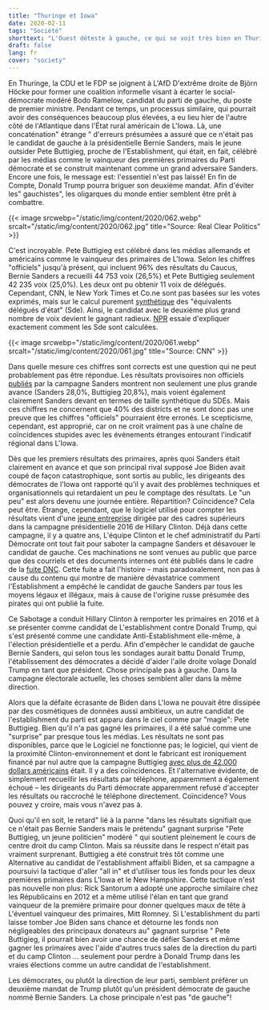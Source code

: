 ```yaml
---
title: "Thuringe et Iowa"
date: 2020-02-11
tags: "Société"
shorttext: "L'Ouest déteste à gauche, ce qui se voit très bien en Thuringe et aux États-Unis. résumé."
draft: false
lang: fr
cover: "society"
---
```


En Thuringe, la CDU et le FDP se joignent à L'AfD D'extrême droite de Björn Höcke pour former une coalition informelle visant à écarter le social-démocrate modéré Bodo Ramelow, candidat du parti de gauche, du poste de premier ministre. Pendant ce temps, un processus similaire, qui pourrait avoir des conséquences beaucoup plus élevées, a eu lieu hier de l'autre côté de l'Atlantique dans l'État rural américain de L'Iowa. Là, une concaténation" étrange " d'erreurs présumées a assuré que ce n'était pas le candidat de gauche à la présidentielle Bernie Sanders, mais le jeune outsider Pete Buttigieg, proche de l'Establishment, qui était, en fait, célébré par les médias comme le vainqueur des premières primaires du Parti démocrate et se construit maintenant comme un grand adversaire Sanders. Encore une fois, le message est: l'essentiel n'est pas laissé! En fin de Compte, Donald Trump pourra briguer son deuxième mandat. Afin d'éviter les" gauchistes", les oligarques du monde entier semblent être prêt à combattre.

{{< image srcwebp="/static/img/content/2020/062.webp" srcalt="/static/img/content/2020/062.jpg" title="Source: Real Clear Politics" >}}

C'est incroyable. Pete Buttigieg est célébré dans les médias allemands et américains comme le vainqueur des primaires de L'Iowa. Selon les chiffres "officiels" jusqu'à présent, qui incluent 96% des résultats du Caucus, Bernie Sanders a recueilli 44 753 voix (26,5%) et Pete Buttigieg seulement 42 235 voix (25,0%). Les deux ont pu obtenir 11 voix de délégués. Cependant, CNN, le New York Times et Co.ne sont pas basées sur les votes exprimés, mais sur le calcul purement [synthétique](https://fair.org/home/how-corporate-media-make-pete-look-like-hes-winning/ "How Corporate Media Make Pete Look Like He’s Winning") des "équivalents délégués d'état" (Sde). Ainsi, le candidat avec le deuxième plus grand nombre de voix devient le gagnant radieux. [NPR](https://apps.npr.org/liveblogs/20200203-iowa/#what-are-sdes-what-you-7 "Iowa Caucuses 2020") essaie d'expliquer exactement comment les Sde sont calculées.

{{< image srcwebp="/static/img/content/2020/061.webp" srcalt="/static/img/content/2020/061.jpg" title="Source: CNN" >}}

Dans quelle mesure ces chiffres sont corrects est une question qui ne peut probablement pas être répondue. Les résultats provisoires non officiels [publiés](https://theintercept.com/2020/02/04/sanders-campaign-release-caucus-numbers-iowa-buttigieg/ "SANDERS CAMPAIGN’S INTERNAL CAUCUS NUMBERS SHOW THEM LEADING IOWA, WITH BIDEN A DISTANT FOURTH") par la campagne Sanders montrent non seulement une plus grande avance (Sanders 28,0%, Buttigieg 20,8%), mais voient également clairement Sanders devant en termes de taille synthétique du SDEs. Mais ces chiffres ne concernent que 40% des districts et ne sont donc pas une preuve que les chiffres "officiels" pourraient être erronés. Le scepticisme, cependant, est approprié, car on ne croit vraiment pas à une chaîne de coïncidences stupides avec les événements étranges entourant l'indicatif régional dans L'Iowa.

Dès que les premiers résultats des primaires, après quoi Sanders était clairement en avance et que son principal rival supposé Joe Biden avait coupé de façon catastrophique, sont sortis au public, les dirigeants des démocrates de l'Iowa ont rapporté qu'il y avait des problèmes techniques et organisationnels qui retardaient un peu le comptage des résultats. Le "un peu" est alors devenu une journée entière. Répartition? Coïncidence? Cela peut être. Étrange, cependant, que le logiciel utilisé pour compter les résultats vient d'une [jeune entreprise](https://theintercept.com/2020/02/04/iowa-caucus-app-shadow-acronym/ "NEW DETAILS SHOW HOW DEEPLY IOWA CAUCUS APP DEVELOPER WAS EMBEDDED IN DEMOCRATIC ESTABLISHMENT") dirigée par des cadres supérieurs dans la campagne présidentielle 2016 de Hillary Clinton. Déjà dans cette campagne, il y a quatre ans, L'équipe Clinton et le chef administratif du Parti Démocrate ont tout fait pour saboter la campagne Sanders et désavouer le candidat de gauche. Ces machinations ne sont venues au public que parce que des courriels et des documents internes ont été publiés dans le cadre de la [fuite DNC](https://en.wikipedia.org/wiki/2016_Democratic_National_Committee_email_leak "2016 Democratic National Committee email leak"). Cette fuite a fait l'histoire – mais paradoxalement, non pas à cause du contenu qui montre de manière dévastatrice comment l'Establishment a empêché le candidat de gauche Sanders par tous les moyens légaux et illégaux, mais à cause de l'origine russe présumée des pirates qui ont publié la fuite.

Ce Sabotage a conduit Hillary Clinton à remporter les primaires en 2016 et à se présenter comme candidat de L'establishment contre Donald Trump, qui s'est présenté comme une candidate Anti-Establishment elle-même, à l'élection présidentielle et a perdu. Afin d'empêcher le candidat de gauche Bernie Sanders, qui selon tous les sondages aurait battu Donald Trump, l'établissement des démocrates a décidé d'aider l'aile droite volage Donald Trump en tant que président. Chose principale pas à gauche. Dans la campagne électorale actuelle, les choses semblent aller dans la même direction.

Alors que la défaite écrasante de Biden dans L'Iowa ne pouvait être dissipée par des cosmétiques de données aussi ambitieux, un autre candidat de l'establishment du parti est apparu dans le ciel comme par "magie": Pete Buttigieg. Bien qu'il n'a pas gagné les primaires, il a été salué comme une "surprise" par presque tous les médias. Les résultats ne sont pas disponibles, parce que le Logiciel ne fonctionne pas; le logiciel, qui vient de la proximité Clinton-environnement et dont le fabricant est ironiquement financé par nul autre que la campagne Buttigieg [avec plus de 42.000 dollars américains](https://www.zerohedge.com/political/tech-firm-whose-shadow-app-cocked-iowa-results-run-ex-clinton-obama-staff "Tech Firm Whose Half-Baked App Cocked Up Iowa Results Run By Ex-Clinton, Obama Staff") était. Il y a des coïncidences. Et l'alternative évidente, de simplement recueillir les résultats par téléphone, apparemment a également échoué – les dirigeants du Parti démocrate apparemment refusé d'accepter les résultats ou raccroché le téléphone directement. Coïncidence? Vous pouvez y croire, mais vous n'avez pas à.

Quoi qu'il en soit, le retard" lié à la panne "dans les résultats signifiait que ce n'était pas Bernie Sanders mais le prétendu" gagnant surprise "Pete Buttigieg, un jeune politicien" modéré " qui soutient pleinement le cours de centre droit du camp Clinton. Mais sa réussite dans le respect n'était pas vraiment surprenant. Buttigieg a été construit très tôt comme une Alternative au candidat de l'establishment affaibli Biden, et sa campagne a poursuivi la tactique d'aller "all in" et d'utiliser tous les fonds pour les deux premières primaires dans L'Iowa et le New Hampshire. Cette tactique n'est pas nouvelle non plus: Rick Santorum a adopté une approche similaire chez les Républicains en 2012 et a même utilisé l'élan en tant que grand vainqueur de la première primaire pour donner quelques maux de tête à L'éventuel vainqueur des primaires, Mitt Romney. Si L'establishment du parti laisse tomber Joe Biden sans chance et détourne les fonds non négligeables des principaux donateurs au" gagnant surprise " Pete Buttigieg, il pourrait bien avoir une chance de défier Sanders et même gagner les primaires avec l'aide d'autres trucs sales de la direction du parti et du camp Clinton ... seulement pour perdre à Donald Trump dans les vraies élections comme un autre candidat de l'establishment.

Les démocrates, ou plutôt la direction de leur parti, semblent préférer un deuxième mandat de Trump plutôt qu'un président démocrate de gauche nommé Bernie Sanders. La chose principale n'est pas "de gauche"!
